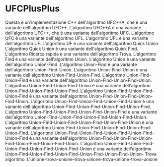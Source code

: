 # UFCPlusPlus

Questa è un'implementazione C++ dell'algoritmo UFC++A, che è una variante dell'algoritmo UFC++.
L'algoritmo UFC++A è una variante dell'algoritmo UFC++, che è una variante dell'algoritmo UFC.
L'algoritmo UFC è una variante dell'algoritmo UFL. L'algoritmo UFL è una variante dell'algoritmo UF.
L'algoritmo UF è una variante dell'algoritmo Quick Union.
L'algoritmo Quick Union è una variante dell'algoritmo Quick Find.
L'algoritmo Ricerca rapida è una variante dell'algoritmo Trova.
L'algoritmo Find è una variante dell'algoritmo Union. L'algoritmo Union è una variante dell'algoritmo Union-Find.
L'algoritmo Union-Find è una variante dell'algoritmo Union-Find-Union.
L'algoritmo Union-Find-Union è una variante dell'algoritmo Union-Find-Union-Find.
L'algoritmo Union-Find-Union-Find è una variante dell'algoritmo Union-Find-Union-Find-Union.
L'algoritmo Union-Find-Union-Find-Union è una variante dell'algoritmo Union-Find-Union-Find-Union-Find.
L'algoritmo Union-Find-Union-Find-Union-Find è una variante dell'algoritmo Union-Find-Union-Find-Union-Find-Union.
L'algoritmo Union-Find-Union-Find-Union-Find-Union è una variante dell'algoritmo Union-Find-Union-Find-Union-Find-Union-Find.
L'algoritmo Union-Find-Union-Find-Union-Find-Union-Find è una variante dell'algoritmo Union-Find-Union-Find-Union-Find-Union-Find-Union.
L'algoritmo Union-Find-Union-Find-Union-Find-Union-Find-Union è una variante dell'algoritmo Union-Find-Union-Find-Union-Find-Union-Find-Union-Find.
L'algoritmo Union-Find-Union-Find-Union-Find-Union-Find-Union-Find è una variante dell'algoritmo Union-Find-Union-Find-Union-Find-Union-Find-Union-Find-Union.
L'algoritmo Union-Find-Union-Find-Union-Find-Union-Find-Union-Find-Union è una variante dell'algoritmo Union-Find-Union-Find-Union-Find-Union-Find-Union-Find-Union- Trova algoritmo.
L'unione-trova-unione-trova-unione-trova-unione-trova-unione

